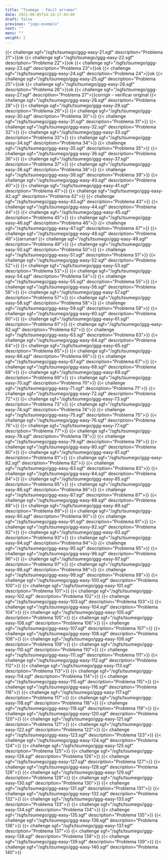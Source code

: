 ```yaml
---
title: "Tsumego - Fácil arrumar"
date: 2021-08-05T14:10:17-03:00
draft: false
previous: "jogo-exemplo"
next: ""
menu: ""
weight: 2
---
```



{{< challenge sgf="/sgfs/tsumego/ggg-easy-21.sgf" description="Problema 21">}}ok
{{< challenge sgf="/sgfs/tsumego/ggg-easy-22.sgf" description="Problema 22">}}ok
{{< challenge sgf="/sgfs/tsumego/ggg-easy-23.sgf" description="Problema 23">}}ok
{{< challenge sgf="/sgfs/tsumego/ggg-easy-24.sgf" description="Problema 24">}}ok
{{< challenge sgf="/sgfs/tsumego/ggg-easy-25.sgf" description="Problema 25">}}ok
{{< challenge sgf="/sgfs/tsumego/ggg-easy-26.sgf" description="Problema 26">}}ok
{{< challenge sgf="/sgfs/tsumego/ggg-easy-27.sgf" description="Problema 27">}}corrigir - verificar original
{{< challenge sgf="/sgfs/tsumego/ggg-easy-28.sgf" description="Problema 28">}}
{{< challenge sgf="/sgfs/tsumego/ggg-easy-29.sgf" description="Problema 29">}}
{{< challenge sgf="/sgfs/tsumego/ggg-easy-30.sgf" description="Problema 30">}}
{{< challenge sgf="/sgfs/tsumego/ggg-easy-31.sgf" description="Problema 31">}}
{{< challenge sgf="/sgfs/tsumego/ggg-easy-32.sgf" description="Problema 32">}}
{{< challenge sgf="/sgfs/tsumego/ggg-easy-33.sgf" description="Problema 33">}}
{{< challenge sgf="/sgfs/tsumego/ggg-easy-34.sgf" description="Problema 34">}}
{{< challenge sgf="/sgfs/tsumego/ggg-easy-35.sgf" description="Problema 35">}}
{{< challenge sgf="/sgfs/tsumego/ggg-easy-36.sgf" description="Problema 36">}}
{{< challenge sgf="/sgfs/tsumego/ggg-easy-37.sgf" description="Problema 37">}}
{{< challenge sgf="/sgfs/tsumego/ggg-easy-38.sgf" description="Problema 38">}}
{{< challenge sgf="/sgfs/tsumego/ggg-easy-39.sgf" description="Problema 39">}}
{{< challenge sgf="/sgfs/tsumego/ggg-easy-40.sgf" description="Problema 40">}}
{{< challenge sgf="/sgfs/tsumego/ggg-easy-41.sgf" description="Problema 41">}}
{{< challenge sgf="/sgfs/tsumego/ggg-easy-42.sgf" description="Problema 42">}}
{{< challenge sgf="/sgfs/tsumego/ggg-easy-43.sgf" description="Problema 43">}}
{{< challenge sgf="/sgfs/tsumego/ggg-easy-44.sgf" description="Problema 44">}}
{{< challenge sgf="/sgfs/tsumego/ggg-easy-45.sgf" description="Problema 45">}}
{{< challenge sgf="/sgfs/tsumego/ggg-easy-46.sgf" description="Problema 46">}}
{{< challenge sgf="/sgfs/tsumego/ggg-easy-47.sgf" description="Problema 47">}}
{{< challenge sgf="/sgfs/tsumego/ggg-easy-48.sgf" description="Problema 48">}}arrumar!
{{< challenge sgf="/sgfs/tsumego/ggg-easy-49.sgf" description="Problema 49">}}
{{< challenge sgf="/sgfs/tsumego/ggg-easy-50.sgf" description="Problema 50">}}
{{< challenge sgf="/sgfs/tsumego/ggg-easy-51.sgf" description="Problema 51">}}
{{< challenge sgf="/sgfs/tsumego/ggg-easy-52.sgf" description="Problema 52">}}
{{< challenge sgf="/sgfs/tsumego/ggg-easy-53.sgf" description="Problema 53">}}
{{< challenge sgf="/sgfs/tsumego/ggg-easy-54.sgf" description="Problema 54">}}
{{< challenge sgf="/sgfs/tsumego/ggg-easy-55.sgf" description="Problema 55">}}
{{< challenge sgf="/sgfs/tsumego/ggg-easy-56.sgf" description="Problema 56">}}
{{< challenge sgf="/sgfs/tsumego/ggg-easy-57.sgf" description="Problema 57">}}
{{< challenge sgf="/sgfs/tsumego/ggg-easy-58.sgf" description="Problema 58">}}
{{< challenge sgf="/sgfs/tsumego/ggg-easy-59.sgf" description="Problema 59">}}
{{< challenge sgf="/sgfs/tsumego/ggg-easy-60.sgf" description="Problema 60">}}
{{< challenge sgf="/sgfs/tsumego/ggg-easy-61.sgf" description="Problema 61">}}
{{< challenge sgf="/sgfs/tsumego/ggg-easy-62.sgf" description="Problema 62">}}
{{< challenge sgf="/sgfs/tsumego/ggg-easy-63.sgf" description="Problema 63">}}
{{< challenge sgf="/sgfs/tsumego/ggg-easy-64.sgf" description="Problema 64">}}
{{< challenge sgf="/sgfs/tsumego/ggg-easy-65.sgf" description="Problema 65">}}
{{< challenge sgf="/sgfs/tsumego/ggg-easy-66.sgf" description="Problema 66">}}
{{< challenge sgf="/sgfs/tsumego/ggg-easy-67.sgf" description="Problema 67">}}
{{< challenge sgf="/sgfs/tsumego/ggg-easy-68.sgf" description="Problema 68">}}
{{< challenge sgf="/sgfs/tsumego/ggg-easy-69.sgf" description="Problema 69">}}
{{< challenge sgf="/sgfs/tsumego/ggg-easy-70.sgf" description="Problema 70">}}
{{< challenge sgf="/sgfs/tsumego/ggg-easy-71.sgf" description="Problema 71">}}
{{< challenge sgf="/sgfs/tsumego/ggg-easy-72.sgf" description="Problema 72">}}
{{< challenge sgf="/sgfs/tsumego/ggg-easy-73.sgf" description="Problema 73">}}
{{< challenge sgf="/sgfs/tsumego/ggg-easy-74.sgf" description="Problema 74">}}
{{< challenge sgf="/sgfs/tsumego/ggg-easy-75.sgf" description="Problema 75">}}
{{< challenge sgf="/sgfs/tsumego/ggg-easy-76.sgf" description="Problema 76">}}
{{< challenge sgf="/sgfs/tsumego/ggg-easy-77.sgf" description="Problema 77">}}
{{< challenge sgf="/sgfs/tsumego/ggg-easy-78.sgf" description="Problema 78">}}
{{< challenge sgf="/sgfs/tsumego/ggg-easy-79.sgf" description="Problema 79">}}
{{< challenge sgf="/sgfs/tsumego/ggg-easy-80.sgf" description="Problema 80">}}
{{< challenge sgf="/sgfs/tsumego/ggg-easy-81.sgf" description="Problema 81">}}
{{< challenge sgf="/sgfs/tsumego/ggg-easy-82.sgf" description="Problema 82">}}
{{< challenge sgf="/sgfs/tsumego/ggg-easy-83.sgf" description="Problema 83">}}
{{< challenge sgf="/sgfs/tsumego/ggg-easy-84.sgf" description="Problema 84">}}
{{< challenge sgf="/sgfs/tsumego/ggg-easy-85.sgf" description="Problema 85">}}
{{< challenge sgf="/sgfs/tsumego/ggg-easy-86.sgf" description="Problema 86">}}
{{< challenge sgf="/sgfs/tsumego/ggg-easy-87.sgf" description="Problema 87">}}
{{< challenge sgf="/sgfs/tsumego/ggg-easy-88.sgf" description="Problema 88">}}
{{< challenge sgf="/sgfs/tsumego/ggg-easy-89.sgf" description="Problema 89">}}
{{< challenge sgf="/sgfs/tsumego/ggg-easy-90.sgf" description="Problema 90">}}
{{< challenge sgf="/sgfs/tsumego/ggg-easy-91.sgf" description="Problema 91">}}
{{< challenge sgf="/sgfs/tsumego/ggg-easy-92.sgf" description="Problema 92">}}
{{< challenge sgf="/sgfs/tsumego/ggg-easy-93.sgf" description="Problema 93">}}
{{< challenge sgf="/sgfs/tsumego/ggg-easy-94.sgf" description="Problema 94">}}
{{< challenge sgf="/sgfs/tsumego/ggg-easy-95.sgf" description="Problema 95">}}
{{< challenge sgf="/sgfs/tsumego/ggg-easy-96.sgf" description="Problema 96">}}
{{< challenge sgf="/sgfs/tsumego/ggg-easy-97.sgf" description="Problema 97">}}
{{< challenge sgf="/sgfs/tsumego/ggg-easy-98.sgf" description="Problema 98">}}
{{< challenge sgf="/sgfs/tsumego/ggg-easy-99.sgf" description="Problema 99">}}
{{< challenge sgf="/sgfs/tsumego/ggg-easy-100.sgf" description="Problema 100">}}
{{< challenge sgf="/sgfs/tsumego/ggg-easy-101.sgf" description="Problema 101">}}
{{< challenge sgf="/sgfs/tsumego/ggg-easy-102.sgf" description="Problema 102">}}
{{< challenge sgf="/sgfs/tsumego/ggg-easy-103.sgf" description="Problema 103">}}
{{< challenge sgf="/sgfs/tsumego/ggg-easy-104.sgf" description="Problema 104">}}
{{< challenge sgf="/sgfs/tsumego/ggg-easy-105.sgf" description="Problema 105">}}
{{< challenge sgf="/sgfs/tsumego/ggg-easy-106.sgf" description="Problema 106">}}
{{< challenge sgf="/sgfs/tsumego/ggg-easy-107.sgf" description="Problema 107">}}
{{< challenge sgf="/sgfs/tsumego/ggg-easy-108.sgf" description="Problema 108">}}
{{< challenge sgf="/sgfs/tsumego/ggg-easy-109.sgf" description="Problema 109">}}
{{< challenge sgf="/sgfs/tsumego/ggg-easy-110.sgf" description="Problema 110">}}
{{< challenge sgf="/sgfs/tsumego/ggg-easy-111.sgf" description="Problema 111">}}
{{< challenge sgf="/sgfs/tsumego/ggg-easy-112.sgf" description="Problema 112">}}
{{< challenge sgf="/sgfs/tsumego/ggg-easy-113.sgf" description="Problema 113">}}
{{< challenge sgf="/sgfs/tsumego/ggg-easy-114.sgf" description="Problema 114">}}
{{< challenge sgf="/sgfs/tsumego/ggg-easy-115.sgf" description="Problema 115">}}
{{< challenge sgf="/sgfs/tsumego/ggg-easy-116.sgf" description="Problema 116">}}
{{< challenge sgf="/sgfs/tsumego/ggg-easy-117.sgf" description="Problema 117">}}
{{< challenge sgf="/sgfs/tsumego/ggg-easy-118.sgf" description="Problema 118">}}
{{< challenge sgf="/sgfs/tsumego/ggg-easy-119.sgf" description="Problema 119">}}
{{< challenge sgf="/sgfs/tsumego/ggg-easy-120.sgf" description="Problema 120">}}
{{< challenge sgf="/sgfs/tsumego/ggg-easy-121.sgf" description="Problema 121">}}
{{< challenge sgf="/sgfs/tsumego/ggg-easy-122.sgf" description="Problema 122">}}
{{< challenge sgf="/sgfs/tsumego/ggg-easy-123.sgf" description="Problema 123">}}
{{< challenge sgf="/sgfs/tsumego/ggg-easy-124.sgf" description="Problema 124">}}
{{< challenge sgf="/sgfs/tsumego/ggg-easy-125.sgf" description="Problema 125">}}
{{< challenge sgf="/sgfs/tsumego/ggg-easy-126.sgf" description="Problema 126">}}
{{< challenge sgf="/sgfs/tsumego/ggg-easy-127.sgf" description="Problema 127">}}
{{< challenge sgf="/sgfs/tsumego/ggg-easy-128.sgf" description="Problema 128">}}
{{< challenge sgf="/sgfs/tsumego/ggg-easy-129.sgf" description="Problema 129">}}
{{< challenge sgf="/sgfs/tsumego/ggg-easy-130.sgf" description="Problema 130">}}
{{< challenge sgf="/sgfs/tsumego/ggg-easy-131.sgf" description="Problema 131">}}
{{< challenge sgf="/sgfs/tsumego/ggg-easy-132.sgf" description="Problema 132">}}
{{< challenge sgf="/sgfs/tsumego/ggg-easy-133.sgf" description="Problema 133">}}
{{< challenge sgf="/sgfs/tsumego/ggg-easy-134.sgf" description="Problema 134">}}
{{< challenge sgf="/sgfs/tsumego/ggg-easy-135.sgf" description="Problema 135">}}
{{< challenge sgf="/sgfs/tsumego/ggg-easy-136.sgf" description="Problema 136">}}
{{< challenge sgf="/sgfs/tsumego/ggg-easy-137.sgf" description="Problema 137">}}
{{< challenge sgf="/sgfs/tsumego/ggg-easy-138.sgf" description="Problema 138">}}
{{< challenge sgf="/sgfs/tsumego/ggg-easy-139.sgf" description="Problema 139">}}
{{< challenge sgf="/sgfs/tsumego/ggg-easy-140.sgf" description="Problema 140">}}

